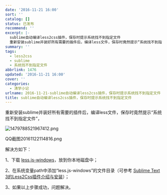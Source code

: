 ```yaml
---
date: '2016-11-21 16:00'
sort: ''
catalog: []
status: 已发布
recommend: ''
excerpt: |-
  sublime自动编译less2css插件，保存时提示系统找不到指定文件
  重新安装sublime并装好所有需要的插件后，编译less文件，保存时竟然提示“系统找不到指定文件”，
summary: ''
tags:
  - less2css
  - sublime
  - 系统找不到指定文件
abbrlink: 1476
updated: '2016-11-21 16:00'
cover: ''
categories:
  - 清学小记
urlname: 2016-11-21-sublime自动编译less2css插件，保存时提示系统找不到指定文件
title: sublime自动编译less2css插件，保存时提示系统找不到指定文件
---
```


重新安装sublime并装好所有需要的插件后，编译less文件，保存时竟然提示“系统找不到指定文件”，


![1479788521967412.png](http://image.bmqy.net/uploads/2016/11/1479788521967412.png)


QQ截图20161122114816.png


解决方如下：


1、下载 [less.js-windows](https://github.com/duncansmart/less.js-windows)，放到你本地磁盘中；


2、在系统变量path中添加“less.js-windows”的文件目录（可参考 [Sublime Text 3的Less2Css插件介绍与安装](http://www.daqianduan.com/6033.html)）；


3、如果以上步骤成功，问题解决。

